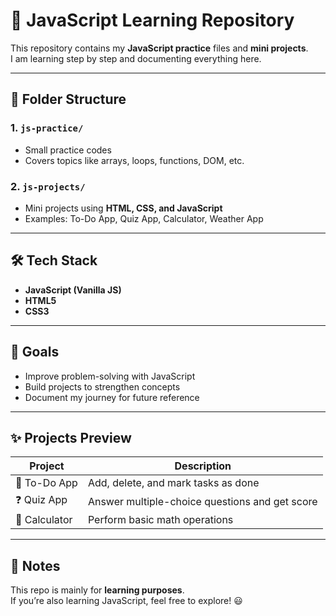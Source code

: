 # 🚀 JavaScript Learning Repository  

This repository contains my **JavaScript practice** files and **mini projects**.  
I am learning step by step and documenting everything here.  

---

## 📂 Folder Structure  

### 1. `js-practice/`  
- Small practice codes  
- Covers topics like arrays, loops, functions, DOM, etc.  

### 2. `js-projects/`  
- Mini projects using **HTML, CSS, and JavaScript**  
- Examples: To-Do App, Quiz App, Calculator, Weather App  

---

## 🛠️ Tech Stack  
- **JavaScript (Vanilla JS)**  
- **HTML5**  
- **CSS3**  

---

## 🎯 Goals  
- Improve problem-solving with JavaScript  
- Build projects to strengthen concepts  
- Document my journey for future reference  

---

## ✨ Projects Preview  
| Project | Description |
|---------|-------------|
| 📝 To-Do App | Add, delete, and mark tasks as done | Comming Soon
| ❓ Quiz App | Answer multiple-choice questions and get score | Comming Soon
| 🔢 Calculator | Perform basic math operations | Comming Soon

---

## 📌 Notes  
This repo is mainly for **learning purposes**.  
If you’re also learning JavaScript, feel free to explore! 😃  

